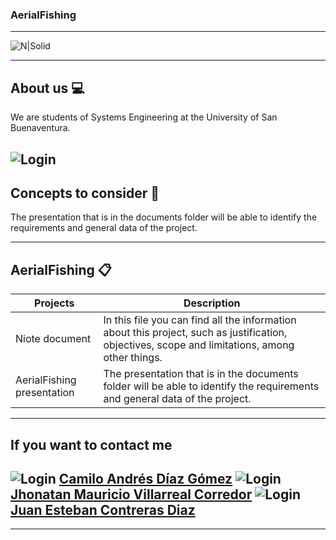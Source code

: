 ### AerialFishing

---
![N|Solid](http://dachcolombia.com/wp-content/uploads/2017/07/7993_universidad-de-san-buenaventura.jpg)

---

## About us 💻

We are students of Systems Engineering at the University of San Buenaventura.

![Login](https://i.pinimg.com/originals/e4/26/70/e426702edf874b181aced1e2fa5c6cde.gif)
---

## Concepts to consider 👀

The presentation that is in the documents folder will be able to identify the requirements and general data of the project.

---

## AerialFishing 📋
| Projects | Description |
| --- | --- |
| Niote document | In this file you can find all the information about this project, such as justification, objectives, scope and limitations, among other things. |
| AerialFishing presentation | The presentation that is in the documents folder will be able to identify the requirements and general data of the project. |
---


## If you want to contact me
![Login](https://image.flaticon.com/icons/png/512/61/61109.png) [Camilo Andrés Díaz Gómez](https://www.linkedin.com/in/camilo-andr%C3%A9s-d%C3%ADaz-g%C3%B3mez-97b5581a3/)
![Login](https://image.flaticon.com/icons/png/512/61/61109.png) [Jhonatan Mauricio Villarreal Corredor](https://www.linkedin.com/in/jhonatan-villarreal-b492571a8/)
![Login](https://image.flaticon.com/icons/png/512/61/61109.png) [Juan Esteban Contreras Diaz]()
---
---

